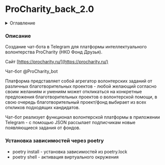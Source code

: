 # ProCharity_back_2.0

<details>
  <summary>Оглавление</summary>
  <ol>
    <li>
      <a href="#описание">Описание</a>
    </li>
    <li>
      <a href="#зависимости">Установка зависимостей через poetry</a>
    </li>
  </ol>
</details>


### Описание

Создание чат-бота в Telegram для платформы интеллектуального волонтерства ProCharity (НКО Фонд Друзья).

Сайт [https://procharity.ru/](https://procharity.ru/)

Чат-бот @ProCharity_bot

Платформа представляет собой агрегатор волонтерских заданий от различных благотворительных проектов - любой желающий согласно своим желаниям и умениям может откликаться на конкретные предложения благотворительных проектов о волонтерской помощи, в свою  очередь благотворительный проект/фонд выбирает из всех откликов подходящих кандидатов. 

Чат-бот реализует функционал волонтерской платформы в приложении Telegram - с помощью JSON рассылает подписчикам новые появляющиеся задания от фондов.



### Установка зависимостей через poetry

- poetry install - установка зависимостей из poetry.lock
- poetry shell - активация виртуального окружения

